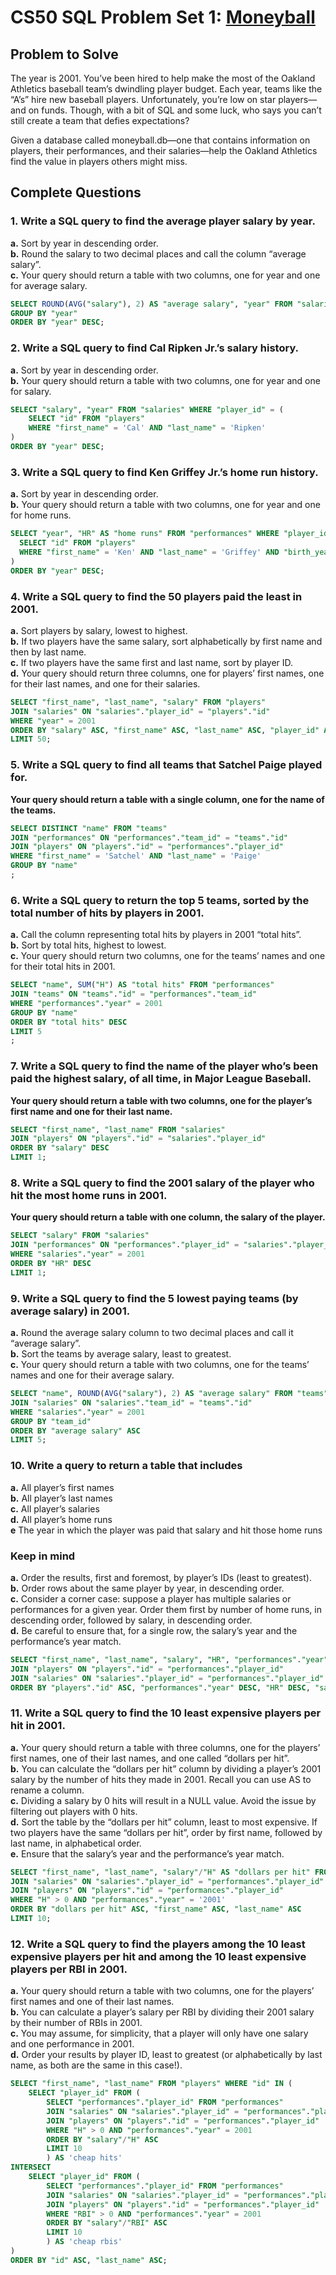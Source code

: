 # CS50 SQL Problem Set 1: [Moneyball](https://cs50.harvard.edu/sql/2024/psets/1/moneyball/)

## Problem to Solve
The year is 2001. You’ve been hired to help make the most of the Oakland Athletics baseball team’s dwindling player budget. Each year, teams like the “A’s” hire new baseball players. Unfortunately, you’re low on star players—and on funds. Though, with a bit of SQL and some luck, who says you can’t still create a team that defies expectations?

Given a database called moneyball.db—one that contains information on players, their performances, and their salaries—help the Oakland Athletics find the value in players others might miss.

## Complete Questions

### 1. Write a SQL query to find the average player salary by year.
**a.** Sort by year in descending order.  
**b.** Round the salary to two decimal places and call the column “average salary”.  
**c.** Your query should return a table with two columns, one for year and one for average salary.  
```sql
SELECT ROUND(AVG("salary"), 2) AS "average salary", "year" FROM "salaries" 
GROUP BY "year" 
ORDER BY "year" DESC;
```

### 2. Write a SQL query to find Cal Ripken Jr.’s salary history.
**a.** Sort by year in descending order.  
**b.** Your query should return a table with two columns, one for year and one for salary.  
```sql
SELECT "salary", "year" FROM "salaries" WHERE "player_id" = (
    SELECT "id" FROM "players"
    WHERE "first_name" = 'Cal' AND "last_name" = 'Ripken'
)
ORDER BY "year" DESC;
```

### 3. Write a SQL query to find Ken Griffey Jr.’s home run history.
**a.** Sort by year in descending order.  
**b.** Your query should return a table with two columns, one for year and one for home runs.  
```sql
SELECT "year", "HR" AS "home runs" FROM "performances" WHERE "player_id" = (
  SELECT "id" FROM "players" 
  WHERE "first_name" = 'Ken' AND "last_name" = 'Griffey' AND "birth_year" = 1969
)
ORDER BY "year" DESC;
```

### 4. Write a SQL query to find the 50 players paid the least in 2001.
**a.** Sort players by salary, lowest to highest.  
**b.** If two players have the same salary, sort alphabetically by first name and then by last name.  
**c.** If two players have the same first and last name, sort by player ID.  
**d.** Your query should return three columns, one for players’ first names, one for their last names, and one for their salaries.  
```sql
SELECT "first_name", "last_name", "salary" FROM "players"
JOIN "salaries" ON "salaries"."player_id" = "players"."id"
WHERE "year" = 2001
ORDER BY "salary" ASC, "first_name" ASC, "last_name" ASC, "player_id" ASC
LIMIT 50;
```

### 5. Write a SQL query to find all teams that Satchel Paige played for.
**Your query should return a table with a single column, one for the name of the teams.**
```sql
SELECT DISTINCT "name" FROM "teams"
JOIN "performances" ON "performances"."team_id" = "teams"."id"
JOIN "players" ON "players"."id" = "performances"."player_id"
WHERE "first_name" = 'Satchel' AND "last_name" = 'Paige'
GROUP BY "name"
;
```

### 6. Write a SQL query to return the top 5 teams, sorted by the total number of hits by players in 2001.
**a.** Call the column representing total hits by players in 2001 “total hits”.  
**b.** Sort by total hits, highest to lowest.  
**c.** Your query should return two columns, one for the teams’ names and one for their total hits in 2001.  
```sql
SELECT "name", SUM("H") AS "total hits" FROM "performances"
JOIN "teams" ON "teams"."id" = "performances"."team_id"
WHERE "performances"."year" = 2001
GROUP BY "name"
ORDER BY "total hits" DESC
LIMIT 5
;
```

### 7. Write a SQL query to find the name of the player who’s been paid the highest salary, of all time, in Major League Baseball.
**Your query should return a table with two columns, one for the player’s first name and one for their last name.**
```sql
SELECT "first_name", "last_name" FROM "salaries"
JOIN "players" ON "players"."id" = "salaries"."player_id"
ORDER BY "salary" DESC
LIMIT 1;
```

### 8. Write a SQL query to find the 2001 salary of the player who hit the most home runs in 2001.
**Your query should return a table with one column, the salary of the player.**
```sql
SELECT "salary" FROM "salaries"
JOIN "performances" ON "performances"."player_id" = "salaries"."player_id"
WHERE "salaries"."year" = 2001
ORDER BY "HR" DESC
LIMIT 1;
```

### 9. Write a SQL query to find the 5 lowest paying teams (by average salary) in 2001.
**a.** Round the average salary column to two decimal places and call it “average salary”.  
**b.** Sort the teams by average salary, least to greatest.  
**c.** Your query should return a table with two columns, one for the teams’ names and one for their average salary.  
```sql
SELECT "name", ROUND(AVG("salary"), 2) AS "average salary" FROM "teams"
JOIN "salaries" ON "salaries"."team_id" = "teams"."id"
WHERE "salaries"."year" = 2001
GROUP BY "team_id"
ORDER BY "average salary" ASC
LIMIT 5;
```

### 10. Write a query to return a table that includes
**a.** All player’s first names  
**b.** All player’s last names  
**c.** All player’s salaries  
**d.** All player’s home runs  
**e** The year in which the player was paid that salary and hit those home runs  
### Keep in mind
**a.** Order the results, first and foremost, by player’s IDs (least to greatest).  
**b.** Order rows about the same player by year, in descending order.  
**c.** Consider a corner case: suppose a player has multiple salaries or performances for a given year. Order them first by number of home runs, in descending order, followed by salary, in descending order.  
**d.** Be careful to ensure that, for a single row, the salary’s year and the performance’s year match.  
```sql
SELECT "first_name", "last_name", "salary", "HR", "performances"."year" FROM "performances"
JOIN "players" ON "players"."id" = "performances"."player_id"
JOIN "salaries" ON "salaries"."player_id" = "performances"."player_id" AND "salaries"."year" = "performances"."year"
ORDER BY "players"."id" ASC, "performances"."year" DESC, "HR" DESC, "salary" DESC;
```

### 11. Write a SQL query to find the 10 least expensive players per hit in 2001.
**a.** Your query should return a table with three columns, one for the players’ first names, one of their last names, and one called “dollars per hit”.  
**b.** You can calculate the “dollars per hit” column by dividing a player’s 2001 salary by the number of hits they made in 2001. Recall you can use AS to rename a column.  
**c.** Dividing a salary by 0 hits will result in a NULL value. Avoid the issue by filtering out players with 0 hits.  
**d.** Sort the table by the “dollars per hit” column, least to most expensive. If two players have the same “dollars per hit”, order by first name, followed by last name, in alphabetical order.  
**e.** Ensure that the salary’s year and the performance’s year match.  
```sql
SELECT "first_name", "last_name", "salary"/"H" AS "dollars per hit" FROM "performances"
JOIN "salaries" ON "salaries"."player_id" = "performances"."player_id" AND "salaries"."year" = "performances"."year"
JOIN "players" ON "players"."id" = "performances"."player_id"
WHERE "H" > 0 AND "performances"."year" = '2001'
ORDER BY "dollars per hit" ASC, "first_name" ASC, "last_name" ASC
LIMIT 10;
```

### 12. Write a SQL query to find the players among the 10 least expensive players per hit and among the 10 least expensive players per RBI in 2001.
**a.** Your query should return a table with two columns, one for the players’ first names and one of their last names.  
**b.** You can calculate a player’s salary per RBI by dividing their 2001 salary by their number of RBIs in 2001.  
**c.** You may assume, for simplicity, that a player will only have one salary and one performance in 2001.  
**d.** Order your results by player ID, least to greatest (or alphabetically by last name, as both are the same in this case!).  
```sql
SELECT "first_name", "last_name" FROM "players" WHERE "id" IN (
    SELECT "player_id" FROM (
        SELECT "performances"."player_id" FROM "performances"
        JOIN "salaries" ON "salaries"."player_id" = "performances"."player_id" AND "salaries"."year" = "performances"."year"
        JOIN "players" ON "players"."id" = "performances"."player_id"
        WHERE "H" > 0 AND "performances"."year" = 2001
        ORDER BY "salary"/"H" ASC
        LIMIT 10
        ) AS 'cheap hits'
INTERSECT
    SELECT "player_id" FROM (
        SELECT "performances"."player_id" FROM "performances"
        JOIN "salaries" ON "salaries"."player_id" = "performances"."player_id" AND "salaries"."year" = "performances"."year"
        JOIN "players" ON "players"."id" = "performances"."player_id"
        WHERE "RBI" > 0 AND "performances"."year" = 2001
        ORDER BY "salary"/"RBI" ASC
        LIMIT 10
        ) AS 'cheap rbis'
)
ORDER BY "id" ASC, "last_name" ASC;
```
